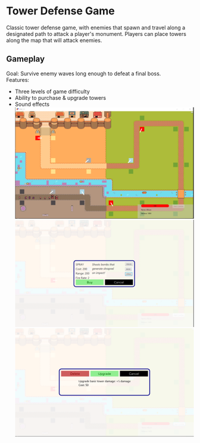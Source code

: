 # Tower Defense Game
Classic tower defense game, with enemies that spawn and travel along a designated path to attack a player's monument. Players can place towers along the map that will attack enemies.
## Gameplay
Goal: Survive enemy waves long enough to defeat a final boss. <br /> 
Features:
* Three levels of game difficulty
* Ability to purchase & upgrade towers
* Sound effects
![main screen](./gameplayInitial.PNG)
![buy tower](./buyTower.PNG)
![upgrade tower](./upgradeTower.PNG)